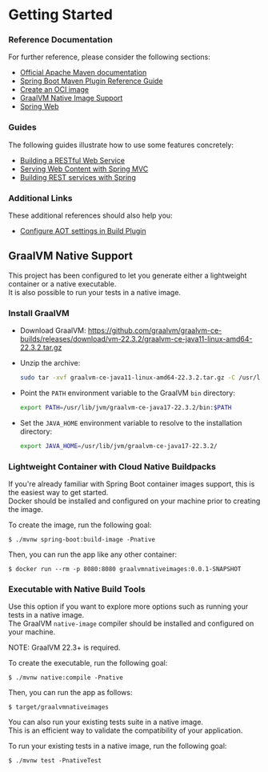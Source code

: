 # Getting Started

### Reference Documentation

For further reference, please consider the following sections:

* [Official Apache Maven documentation](https://maven.apache.org/guides/index.html)
* [Spring Boot Maven Plugin Reference Guide](https://docs.spring.io/spring-boot/docs/3.1.0/maven-plugin/reference/html/)
* [Create an OCI image](https://docs.spring.io/spring-boot/docs/3.1.0/maven-plugin/reference/html/#build-image)
* [GraalVM Native Image Support](https://docs.spring.io/spring-boot/docs/3.1.0/reference/html/native-image.html#native-image)
* [Spring Web](https://docs.spring.io/spring-boot/docs/3.1.0/reference/htmlsingle/#web)

### Guides

The following guides illustrate how to use some features concretely:

* [Building a RESTful Web Service](https://spring.io/guides/gs/rest-service/)
* [Serving Web Content with Spring MVC](https://spring.io/guides/gs/serving-web-content/)
* [Building REST services with Spring](https://spring.io/guides/tutorials/rest/)

### Additional Links

These additional references should also help you:

* [Configure AOT settings in Build Plugin](https://docs.spring.io/spring-boot/docs/3.1.0/maven-plugin/reference/htmlsingle/#aot)

## GraalVM Native Support

This project has been configured to let you generate either a lightweight container or a native executable.  
It is also possible to run your tests in a native image.

### Install GraalVM

- Download GraalVM: https://github.com/graalvm/graalvm-ce-builds/releases/download/vm-22.3.2/graalvm-ce-java11-linux-amd64-22.3.2.tar.gz

- Unzip the archive:

  ```bash
  sudo tar -xvf graalvm-ce-java11-linux-amd64-22.3.2.tar.gz -C /usr/lib/jvm
  ```

- Point the `PATH` environment variable to the GraalVM `bin` directory:

  ```bash
  export PATH=/usr/lib/jvm/graalvm-ce-java17-22.3.2/bin:$PATH
  ```

- Set the `JAVA_HOME` environment variable to resolve to the installation directory:

  ```bash
  export JAVA_HOME=/usr/lib/jvm/graalvm-ce-java17-22.3.2/
  ```

### Lightweight Container with Cloud Native Buildpacks

If you're already familiar with Spring Boot container images support, this is the easiest way to get started.  
Docker should be installed and configured on your machine prior to creating the image.

To create the image, run the following goal:

```
$ ./mvnw spring-boot:build-image -Pnative
```

Then, you can run the app like any other container:

```
$ docker run --rm -p 8080:8080 graalvmnativeimages:0.0.1-SNAPSHOT  
```

### Executable with Native Build Tools

Use this option if you want to explore more options such as running your tests in a native image.  
The GraalVM `native-image` compiler should be installed and configured on your machine.

NOTE: GraalVM 22.3+ is required.

To create the executable, run the following goal:

```
$ ./mvnw native:compile -Pnative  
```

Then, you can run the app as follows:

```
$ target/graalvmnativeimages  
```

You can also run your existing tests suite in a native image.  
This is an efficient way to validate the compatibility of your application.

To run your existing tests in a native image, run the following goal:

```
$ ./mvnw test -PnativeTest  
```
